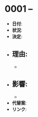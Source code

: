 # 0001 – 

- **日付**: 
- **状況**: 
- **決定**: 
- **理由**:
  - 
  - 
- **影響**:
  - 
  - 
- **代替案**: 
- **リンク**: 